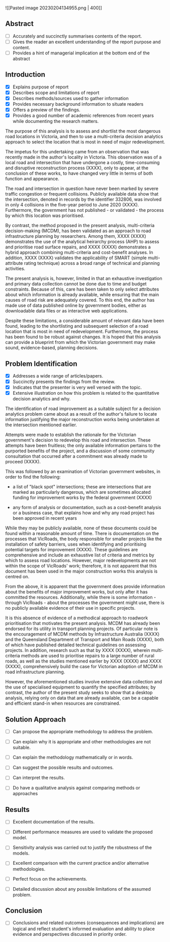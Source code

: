 ![[Pasted image 20230204134955.png | 400]]

## Abstract

- [ ] Accurately and succinctly summarises contents of the report.
- [ ] Gives the reader an excellent understanding of the report purpose and content.
- [ ] Provides a hint of managerial implication at the bottom end of the abstract

## Introduction

- [x] Explains purpose of report
- [x] Describes scope and limitations of report
- [x] Describes methods/sources used to gather information
- [x] Provides necessary background information to situate readers
- [x] Offers a preview of the findings.
- [x] Provides a good number of academic references from recent years while documenting the research matters.

The purpose of this analysis is to assess and shortlist the most dangerous road locations in Victoria, and then to use a multi-criteria decision analytics approach to select the location that is most in need of major redevelopment.

The impetus for this undertaking came from an observation that was recently made in the author's locality in Victoria. This observation was of a local road and intersection that have undergone a costly, time-consuming and disruptive reconstruction process (XXXX), only to appear, at the conclusion of these works, to have changed very little in terms of both function and appearance.

The road and intersection in question have never been marked by severe traffic congestion or frequent collisions. Publicly available data show that the intersection, denoted in records by the identifier 332806, was involved in only 4 collisions in the five-year period to June 2020 (XXXX). Furthermore, the government has not published - or validated - the process by which this location was prioritised.

By contrast, the method proposed in the present analysis, multi-criteria decision-making (MCDM), has been validated as an approach to road infrastructure planning by researchers. Among them, XXXX (XXXX) demonstrates the use of the analytical heirarchy process (AHP) to assess and prioritise road surface repairs, and XXXX (XXXX) demonstrates a hybrid approach combining multi-criteria and cost-benefit analyses. In addition, XXXX (XXXX) validates the applicability of SMART (simple multi-attribute rating technique) across a broad range of technical and planning activities.

The present analysis is, however, limited in that an exhaustive investigation and primary data collection cannot be done due to time and budget constraints. Because of this, care has been taken to only select attributes about which information is already available, while ensuring that the main causes of road risk are adequately covered. To this end, the author has made use of data published online by government bodies, either as downloadable data files or as interactive web applications.

Despite these limitations, a considerable amount of relevant data have been found, leading to the shortlisting and subsequent selection of a road location that is most in need of redevelopment. Furthermore, the process has been found to be robust against changes. It is hoped that this analysis can provide a blueprint from which the Victorian government may make sound, evidence-based, planning decisions.


## Problem Identification

- [x] Addresses a wide range of articles/papers.
- [x] Succinctly presents the findings from the review.
- [x] Indicates that the presenter is very well versed with the topic. 
- [x] Extensive illustration on how this problem is related to the quantitative decision analytics and why.

The identification of road improvement as a suitable subject for a decision analytics problem came about as a result of the author's failure to locate information justifying the major reconstruction works being undertaken at the intersection mentioned earlier. 

Attempts were made to establish the rationale for the Victorian government's decision to redevelop this road and intersection. These attempts have been fruitless; the only available information pertains to the purported benefits of the project, and a discussion of some community consultation that occurred after a commitment was already made to proceed (XXXX). 

This was followed by an examination of Victorian government websites, in order to find the following:

- a list of "black spot" intersections; these are intersections that are marked as particularly dangerous, which are sometimes allocated funding for improvement works by the federal government (XXXX)

- any form of analysis or documentation, such as a cost-benefit analysis or a business case, that explains how and why any road project has been approved in recent years

While they may be publicly available, none of these documents could be found within a reasonable amount of time. There is documentation on the processes that VicRoads, the body responsible for smaller projects like the installation of safety barriers, uses when identifying and prioritising potential targets for improvement (XXXX). These guidelines are comprehensive and include an exhaustive list of criteria and metrics by which to assess road locations. However, major redevelopments are not within the scope of VicRoads' work; therefore, it is not apparent that this document has been used in the major construction works this analysis is centred on.

From the above, it is apparent that the government does provide information about the benefits of major improvement works, but only after it has committed the resources. Additionally, while there is some information - through VicRoads - about the processes the government might use, there is no publicly available evidence of their use in specific projects.

It is this absence of evidence of a methodical approach to roadwork prioritisation that motivates the present analysis. MCDM has already been endorsed for its utility in transport planning projects. Of particular note is the encouragement of MCDM methods by Infrastructure Australia (XXXX) and the Queensland Department of Transport and Main Roads (XXXX), both of which have published detailed technical guidelines on assessing projects. In addition, research such as that by XXXX (XXXX), wherein multi-criteria methods are used to prioritise repairs to a large number of rural roads, as well as the studies mentioned earlier by XXXX (XXXX) and XXXX (XXXX), comprehensively build the case for Victorian adoption of MCDM in road infrastructure planning.

However, the aforementioned studies involve extensive data collection and the use of specialised equipment to quantify the specified attributes; by contrast, the author of the present study seeks to show that a desktop analysis, relying only on data that are already available, can be a capable and efficient stand-in when resources are constrained.

## Solution Approach

- [ ] Can propose the appropriate methodology to address the problem.
- [ ] Can explain why it is appropriate and other methodologies are not suitable.
- [ ] Can explain the methodology mathematically or in words.

- [ ] Can suggest the possible results and outcomes.
- [ ] Can interpret the results.
- [ ] Do have a qualitative analysis against comparing methods or approaches




## Results

- [ ] Excellent documentation of the results.

- [ ] Different performance measures are used to validate the proposed model.

- [ ] Sensitivity analysis was carried out to justify the robustness of the models.

- [ ] Excellent comparison with the current practice and/or alternative methodologies.

- [ ] Perfect focus on the achievements.

- [ ] Detailed discussion about any possible limitations of the assumed problem.



## Conclusion

- [ ] Conclusions and related outcomes (consequences and implications) are logical and reflect student's informed evaluation and ability to place evidence and perspectives discussed in priority order.
